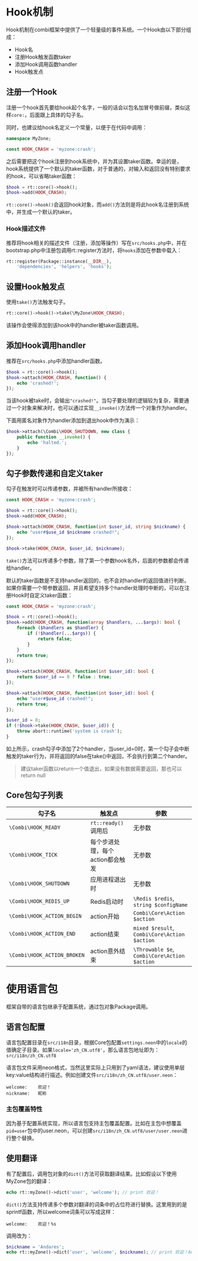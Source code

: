 # Hook机制

Hook机制在combi框架中提供了一个轻量级的事件系统。一个Hook由以下部分组成：

*   Hook名
*   注册Hook触发函数taker
*   添加Hook调用函数handler
*   Hook触发点

## 注册一个Hook

注册一个hook首先要给hook起个名字，一般的话会以包名加冒号做前缀，类似这样```core:```，后面跟上具体的勾子名。

同时，也建议给hook名定义一个常量，以便于在代码中调用：

```php
namespace MyZone;

const HOOK_CRASH = 'myzone:crash';
```

之后需要把这个hook注册到hook系统中，并为其设置taker函数。幸运的是，hook系统提供了一个默认的taker函数，对于普通的，对输入和返回没有特别要求的hook，可以省略taker函数：

```php
$hook = rt::core()->hook();
$hook->add(HOOK_CRASH);
```

```rt::core()->hook()```会返回hook对象，而```add()```方法则是将此hook名注册到系统中，并生成一个默认的taker。

### Hook描述文件

推荐将hook相关的描述文件（注册，添加等操作）写在```src/hooks.php```中，并在bootstrap.php中注册包调用rt::register方法时，将```hooks```添加在参数中载入：

```php
rt::register(Package::instance(__DIR__),
    'dependencies', 'helpers', 'hooks');
```

## 设置Hook触发点

使用```take()```方法触发勾子。

```php
rt::core()->hook()->take(\MyZone\HOOK_CRASH);
```

该操作会使得添加到该hook中的handler被taker函数调用。

## 添加Hook调用handler

推荐在```src/hooks.php```中添加handler函数。

```php
$hook = rt::core()->hook();
$hook->attach(HOOK_CRASH, function() {
    echo 'crashed!';
});
```

当该hook被take时，会输出```"crashed!"```。当勾子要处理的逻辑较为复杂，需要通过一个对象来解决时，也可以通过实现```__invoke()```方法传一个对象作为handler。

下面用匿名对象作为handler添加到退出hook中作为演示：

```php
$hook->attach(\Combi\HOOK_SHUTDOWN, new class {
    public function __invoke() {
        echo 'halted.';
    }
});
```

## 勾子参数传递和自定义taker

勾子在触发时可以传递参数，并被所有handler所接收：

```php
const HOOK_CRASH = 'myzone:crash';

$hook = rt::core()->hook();
$hook->add(HOOK_CRASH);

$hook->attach(HOOK_CRASH, function(int $user_id, string $nickname) {
    echo "user#$use_id $nickname crashed!";
});

$hook->take(HOOK_CRASH, $user_id, $nickname);
```

```take()```方法可以传递多个参数，除了第一个参数hook名外，后面的参数都会传递给handler。

默认的taker函数是不支持handler返回的，也不会对handler的返回值进行判断。如果你需要一个带参数返回，并且希望支持多个handler处理时中断的，可以在注册Hook时自定义taker函数：

```php
const HOOK_CRASH = 'myzone:crash';

$hook = rt::core()->hook();
$hook->add(HOOK_CRASH, function(array $handlers, ...$args): bool {
    foreach ($handlers as $handler) {
        if (!$handler(...$args)) {
            return false;
        }
    }
    return true;
});

$hook->attach(HOOK_CRASH, function(int $user_id): bool {
    return $user_id == 0 ? false : true;
});

$hook->attach(HOOK_CRASH, function(int $user_id): bool {
    echo "user#$use_id crashed!";
    return true;
});

$user_id = 0;
if (!$hook->take(HOOK_CRASH, $user_id)) {
    throw abort::runtime('system is crash');
}
```

如上所示，crash勾子中添加了2个handler，当user_id=0时，第一个勾子会中断触发的taker行为，并将返回的false在take()中返回，不会执行到第二个hander。

>   建议taker函数以return一个值退出，如果没有数据需要返回，那也可以return null

## Core包勾子列表

|勾子名|触发点|参数|
|---|---|---|
|```\Combi\HOOK_READY```|```rt::ready()```调用后|无参数|
|```\Combi\HOOK_TICK```|每个步进处理，每个action都会触发|无参数|
|```\Combi\HOOK_SHUTDOWN```|应用进程退出时|无参数|
|```\Combi\HOOK_REDIS_UP```|Redis启动时|```\Redis $redis```, ```string $configName```|
|```\Combi\HOOK_ACTION_BEGIN```|action开始|```Combi\Core\Action $action```|
|```\Combi\HOOK_ACTION_END```|action结束|```mixed $result```, ```Combi\Core\Action $action```|
|```\Combi\HOOK_ACTION_BROKEN```|action意外结束|```\Throwable $e```, ```Combi\Core\Action $action```|

# 使用语言包

框架自带的语言包继承于配置系统，通过包对象Package调用。

## 语言包配置

语言包配置目录在```src/i18n```目录，根据Core包配置```settings.neon```中的```locale```的值确定子目录。如果```locale='zh_CN.utf8'```，那么语言包地址即为：```src/i18n/zh_CN.utf8```

语言包文件采用neon格式，当然这里实际上只用到了yaml语法，建议使用单层key:value结构进行描述。例如创建文件```src/i18n/zh_CN.utf8/user.neon```：

```neon
welcome:    欢迎！
nickname:   昵称
```

### 主包覆盖特性

因为基于配置系统实现，所以语言包支持主包覆盖配置。比如在主包中想覆盖```pid=user```包中的user.neon，可以创建```src/i18n/zh_CN.utf8/user/user.neon```进行整个替换。

## 使用翻译

有了配置后，调用包对象的```dict()```方法可获取翻译结果。比如假设以下使用MyZone包的翻译：

```php
echo rt::myZone()->dict('user', 'welcome'); // print 欢迎！
```

```dict()```方法支持传递多个参数对翻译的词条中的占位符进行替换。这里用到的是sprintf函数，所以welcome词条可以写成这样：

```neon
welcome:    欢迎！%s
```

调用改为：

```php
$nickname = 'Andares';
echo rt::myZone()->dict('user', 'welcome', $nickname); // print 欢迎！Andares
```

